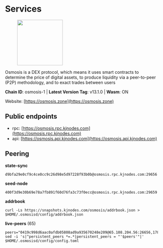 # Services

<figure><img src="https://raw.githubusercontent.com/kj89/testnet_manuals/main/pingpub/logos/osmosis.png" width="150" alt=""><figcaption></figcaption></figure>

Osmosis is a DEX protocol, which means it uses smart contracts  to determine the price of digital assets, to produce liquidity  via a peer-to-peer (P2P) methodology, and to exact trades between users

**Chain ID**: osmosis-1 | **Latest Version Tag**: v13.1.0 | **Wasm**: ON

Website: [https://osmosis.zone](https://osmosis.zone)


## Public endpoints

* rpc: [https://osmosis.rpc.kjnodes.com](https://osmosis.rpc.kjnodes.com)
* api: [https://osmosis.api.kjnodes.com](https://osmosis.api.kjnodes.com)

## Peering

**state-sync**

```
d9bfa29e0cf9c4ce0cc9c26d98e5d97228f93b0b@osmosis.rpc.kjnodes.com:29656
```

**seed-node**

```
400f3d9e30b69e78a7fb891f60d76fa3c73f0ecc@osmosis.rpc.kjnodes.com:29659
```

**addrbook**
```
curl -Ls https://snapshots.kjnodes.com/osmosis/addrbook.json > $HOME/.osmosisd/config/addrbook.json
```

**live-peers** (65)
```
peers="0419c998d6aac0afdb05808ad9a935670248e209@65.108.204.56:26656,178c24a6067e5ad07e126337cf1a041b95a20a5a@65.109.36.189:26656,8500a6a0a7f1a6afc66f5d8956214bfd44ebd30c@65.109.53.142:26856,32e9d4a7413dd5393c8be004bee68dea683be839@65.21.227.95:2004,1c398af2208984d4e59bc41132e3eac0508abb0f@95.216.76.251:26656,d589eb77d7dfebec659ce8bce9f903250301c8ba@116.202.216.57:26656,b69e57cd6f796ac5d6efb1a834163365c37cbfa8@78.46.69.29:26656,31e7a8b8cc97e85472c609f9d220fdd9536d4f4d@94.130.220.54:26656,f9a920a61ee994b12b77178dd5f1fc1ed39b7cd2@142.132.255.49:26656,6178f129efa76d235436e2156959d0acb4772c6a@65.108.128.168:36656,eec35e563f3095b0eed4705aec5e3c6c4bdb2981@162.55.192.254:34656,a2024229e2eed1650ba3a3ea9db67fa318dc232e@142.132.199.3:26656,406f64a8d601e34d7311fd61ec87b0c7028bd230@138.201.23.39:46656,2000928f1b09973431b53292ef80c1cd836fd967@168.119.213.117:26656,36fd74857b30513a6339b58e7bf889ab0a8cf57c@34.91.30.41:26656,4e38d3caa1554d7f46a2654fa9997554c13f61f2@95.216.96.61:26656,9b1bfb99d9eb04af32510ed8e3eb83c59448662f@95.214.52.220:26656,fc590afe489a1b9ca8ff3f2fb396dbc20b1997a4@204.16.244.254:26656,31d2c86f7957e2db91297e54c3b0456ea06c2250@173.67.177.115:26656,6b1dd134b30aeaeb2f21f33bd2cd0370a2275501@138.68.6.165:26656,33cf290cc0cfec8c59e6af86f1a5579303d21087@138.68.14.64:26656,d9bfa29e0cf9c4ce0cc9c26d98e5d97228f93b0b@65.109.88.38:29656,72cd15ffcfd844985ccd14789a163a986ef82471@34.245.3.161:26656,7de231d5c75feb810a9196fa2a3e83e0576c88a9@212.95.53.152:26656,407267ac44b20a0a4258d0bbca1c9f657bf88d08@74.118.143.19:26656,a6283307952423c1751431c220d11ed36b61ed84@143.110.237.113:26656,47e4075978458bfc382630b2a46aabbbbf7977b2@143.198.234.114:26656,6945be12a7d357a39b9cfbb0018249b234fc4a15@54.241.143.196:26656,30e9432879d5b0976b88e52120dc12338e40fc33@65.108.108.176:26656,d87b23a8f9134744f2370b069531fcf62e7721c9@65.109.30.119:26656,53a3f6ea82cb5502c6ecd37d7e15a01a4ccf383f@35.224.167.163:26656,c9bf65acffea46ac8368cbe88f679519f7812f3b@18.142.38.209:26656,bfb67b2ae345955d6bc0991450120669c683386e@149.56.25.66:26656,be930386104083882c7e491d60584e15c101c1da@178.128.156.131:26656,b8450ac06ab8ccac21b21bbbba8ea3751a479291@3.91.196.177:26656,20913e92e8b9ea2d80ad34edd9b52e97886cf616@54.37.30.181:26656,ff57203dd2ae45c0098257d1a1f2b313ce565b51@18.217.57.20:26656,fe7f212c0eb34723af686463da90d965c5bb22bc@51.159.2.22:26656,1528ce3b88d859f2f8c4160d9b155ecea5177a2e@142.132.146.105:26656,43785e5ffd8783393ea8094f77efcee5bdbcdce3@78.141.244.18:26656,089b0de9671dc3cd00ded782693c03509b78b5d9@13.125.219.197:26656,f4b811759e55f665180545ad5e1b42573f660861@135.181.181.251:26656,42745690b41f6a7515c4a87d88efda2e82b55b76@78.46.94.183:26656,e0fbdbdce6ec8797412751edd00fbaf114c42fad@34.220.226.204:26656,0660d18b65340a55514f240dd517282ca286f169@176.9.28.62:26656,724cef11bbe866269b3d67f7dd5ea539cc4096bf@198.244.164.186:26656,c5358545d951ae666c695903036c1e93578951eb@135.181.176.113:26656,ac006e15927a85bb855b7d70ae17fd453957710c@89.58.5.34:26624,62d98cb73edf5ea9193451fe8aa7c1528d36985e@34.95.48.112:26656,b76068b52bffb03ea585938c747f65c27fd9714e@34.83.76.169:26656,ca0481d7013194692c586eb78081fa4f298c6ccf@15.223.57.204:26656,ba670b12f8771a0615907e7d26981970dffb3872@34.243.243.221:26656,971c324f0889de5fd528402487168d88857a3df6@66.172.36.141:36656,1c02ae0be21e3b08d9beadf91c26aec4193d2659@135.181.22.238:26656,9dadae9bb9575d70a2a7ca68b779a34b2ffc59ef@116.202.216.111:26656,2dda2944be6deab37c6ba82b2cd72b067573ba6f@54.38.45.152:26656,77bb5fb9b6964d6e861e91c1d55cf82b67d838b5@34.86.74.3:26656,60a2c89e7253502e93517a026f44a2431cc81230@220.85.113.39:26656,f225f8a168ec794d334d7100994b62e5e7648072@35.234.158.17:26656,259ab883ee76f92e82f8f14d463aaaa09d857fb9@144.76.70.108:9010,ec929701754be057fb38c824fc127e26add9c900@138.201.121.185:26666,fced2c95050c0d4781b76cd2b0a93efae03cb395@65.108.77.93:26656,82e224c9640048a6513c589e904c0d903bb99f32@74.118.140.23:26656,e81c3c20833cfb5d652a9c842c9f1c8b1835479d@108.61.190.21:26656,f67dde244467670d0cbd93a71ec1d6fd9c99c528@93.115.29.37:26656"
sed -i 's|^persistent_peers *=.*|persistent_peers = "'$peers'"|' $HOME/.osmosisd/config/config.toml
```
